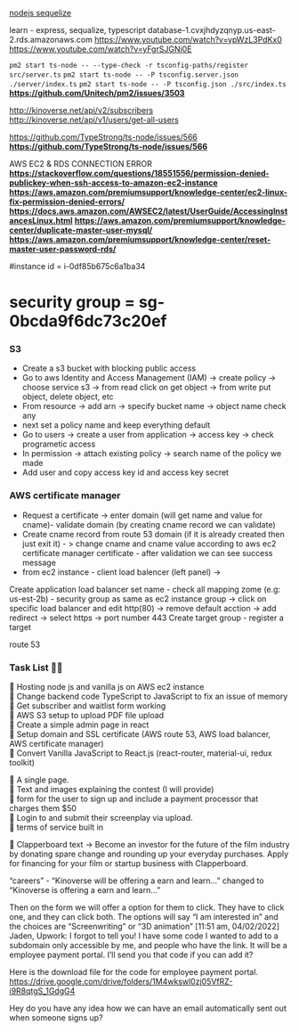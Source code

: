 [nodejs sequelize](https://www.youtube.com/watch?v=0Yu-4_Vj4sU)

learn - express, sequalize, typescript
database-1.cvxjhdyzqnyp.us-east-2.rds.amazonaws.com
https://www.youtube.com/watch?v=ypWzL3PdKx0
https://www.youtube.com/watch?v=yFgrSJGNj0E


`pm2 start ts-node -- --type-check -r tsconfig-paths/register src/server.ts`
`pm2 start ts-node -- -P tsconfig.server.json ./server/index.ts`
`pm2 start ts-node -- -P tsconfig.json ./src/index.ts`
__https://github.com/Unitech/pm2/issues/3503__

http://kinoverse.net/api/v2/subscribers
http://kinoverse.net/api/v1/users/get-all-users



https://github.com/TypeStrong/ts-node/issues/566
__https://github.com/TypeStrong/ts-node/issues/566__


AWS EC2 & RDS CONNECTION ERROR
__https://stackoverflow.com/questions/18551556/permission-denied-publickey-when-ssh-access-to-amazon-ec2-instance__
__https://aws.amazon.com/premiumsupport/knowledge-center/ec2-linux-fix-permission-denied-errors/__
__https://docs.aws.amazon.com/AWSEC2/latest/UserGuide/AccessingInstancesLinux.html__
__https://aws.amazon.com/premiumsupport/knowledge-center/duplicate-master-user-mysql/__
__https://aws.amazon.com/premiumsupport/knowledge-center/reset-master-user-password-rds/__





#instance id =         i-0df85b675c6a1ba34
# security group = sg-0bcda9f6dc73c20ef


### S3 
- Create a s3 bucket with blocking public access
- Go to aws Identity and Access Management (IAM) -> create policy -> choose service s3 -> from read click on get object -> from write put object, delete object, etc
- From resource -> add arn -> specify bucket name -> object name check any
- next set a policy name and keep everything default
- Go to users -> create a user from application -> access key -> check programetic access
- In permission -> attach existing policy -> search name of the policy we made
- Add user and copy access key id and access key secret




### AWS certificate manager 
- Request a certificate -> enter domain (will get name and value for cname)- validate domain (by creating cname record we can validate)
- Create cname record from route 53 domain (if it is already created then just exit it) - > change cname and cname value according to aws ec2 certificate manager certificate - after validation we can see success message
- from ec2 instance - client load balencer (left panel) -> 

Create application load balancer
set  name - check all mapping zome (e.g: us-est-2b) - security group as same as ec2 instance group -> 
click on specific load balancer and edit http(80) -> remove default acction -> add redirect -> select https -> port number 443
Create target group - register a target

route 53


### Task List 📜📜

 📌 Hosting node js and vanilla js on AWS ec2 instance <br/>
 📌 Change backend code TypeScript to JavaScript to fix an issue of memory <br/>
 📌 Get subscriber and waitlist form working <br/>
 📌 AWS S3 setup to upload PDF file upload <br/>
 📌 Create a simple admin page in react <br/>
 📌 Setup domain and SSL certificate (AWS route 53, AWS load balancer, AWS certificate manager) <br/>
 📌 Convert Vanilla JavaScript to React.js (react-router, material-ui, redux toolkit) <br/>

 📌 A single page. <br/>
 📌 Text and images explaining the contest (I will provide) <br/>
 📌 form for the user to sign up and include a payment processor that charges them $50 <br/>
 📌 Login to and submit their screenplay via upload. <br/>
 📌 terms of service built in <br/>

 
 📌 Clapperboard text -> Become an investor for the future of the film industry by donating spare change and rounding up your everyday purchases. Apply for financing for your film or startup business with Clapperboard. <br/>


  “careers” - “Kinoverse will be offering a earn and learn…” changed to “Kinoverse is offering a earn and learn…”

Then on the form we will offer a option for them to click. They have to click one, and they can click both. The options will say “I am interested in” and the choices are “Screenwriting” or “3D animation”
[11:51 am, 04/02/2022] Jaden, Upwork: I forgot to tell you! I have some code I wanted to add to a subdomain only accessible by me, and people who have the link. It will be a employee payment portal. 
I’ll send you that code if you can add it?


Here is the download file for the code for employee payment portal.
https://drive.google.com/drive/folders/1M4wkswl0zj05VfRZ-i9R8qtgS_1GdgG4


Hey do you have any idea how we can have an email automatically sent out when someone signs up?




